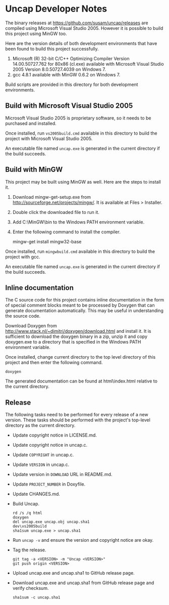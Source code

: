 Uncap Developer Notes
=====================
The binary releases at <https://github.com/susam/uncap/releases> are
compiled using Microsoft Visual Studio 2005. However it is possible to
build this project using MinGW too.

Here are the version details of both development environments that have
been found to build this project successfully.

  1. Microsoft (R) 32-bit C/C++ Optimizing Compiler Version
     14.00.50727.762 for 80x86 (cl.exe) available with
     Microsoft Visual Studio 2005 Version 8.0.50727.4039 on Windows 7.
  2. gcc 4.8.1 available with MinGW 0.6.2 on Windows 7.

Build scripts are provided in this directory for both development
environments.


Build with Microsoft Visual Studio 2005
---------------------------------------
Microsoft Visual Studio 2005 is proprietary software, so it needs to be
purchased and installed.

Once installed, run `vs2005build.cmd` available in this directory to
build the project with Microsoft Visual Studio 2005.

An executable file named `uncap.exe` is generated in the current
directory if the build succeeds.


Build with MinGW
----------------
This project may be built using MinGW as well. Here are the steps to
install it.

  1. Download mingw-get-setup.exe from
     <http://sourceforge.net/projects/mingw/>.
     It is available at Files > Installer.

  2. Double click the downloaded file to run it.

  3. Add C:\MinGW\bin to the Windows PATH environment variable.

  4. Enter the following command to install the compiler.

        mingw-get install mingw32-base

Once installed, run `mingwbuild.cmd` available in this directory to
build the project with gcc.

An executable file named `uncap.exe` is generated in the current
directory if the build succeeds.


Inline documentation
--------------------
The C source code for this project contains inline documentation in the
form of special comment blocks meant to be processed by Doxygen that can
generate documentation automatically. This may be useful in
understanding the source code.

Download Doxygen from
<http://www.stack.nl/~dimitri/doxygen/download.html> and install it. It
is sufficient to download the doxygen binary in a zip, unzip it and copy
doxygen.exe to a directory that is specified in the Windows PATH
environment variable.

Once installed, change current directory to the top level directory of
this project and then enter the following command.

    doxygen

The generated documentation can be found at html\index.html relative to
the current directory.


Release
-------
The following tasks need to be performed for every release of a new
version. These tasks should be performed with the project's top-level
directory as the current directory.

  - Update copyright notice in LICENSE.md.
  - Update copyright notice in uncap.c.
  - Update `COPYRIGHT` in uncap.c.
  - Update `VERSION` in uncap.c.
  - Update version in `DOWNLOAD` URL in README.md.
  - Update `PROJECT_NUMBER` in Doxyfile.
  - Update CHANGES.md.
  - Build Uncap.

        rd /s /q html
        doxygen
        del uncap.exe uncap.obj uncap.sha1
        dev\vs2005build
        sha1sum uncap.exe > uncap.sha1

  - Run `uncap -v` and ensure the version and copyright notice are okay.
  - Tag the release.

        git tag -a <VERSION> -m "Uncap <VERSION>"
        git push origin <VERSION>

  - Upload uncap.exe and uncap.sha1 to GitHub release page.
  - Download uncap.exe and uncap.sha1 from GitHub release page and
    verify checksum.

        sha1sum -c uncap.sha1
